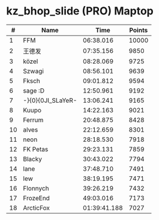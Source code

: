 # kz_bhop_slide (PRO) Maptop

|  # | Name | Time | Points |
|-------------- | -------------- | -------------- | -------------- | 
| 1 | FFM | 06:38.016 | 10000 | 
| 2 | 王德发 | 07:35.156 | 9850 | 
| 3 | közel | 08:28.069 | 9725 | 
| 4 | Szwagi | 08:56.101 | 9639 | 
| 5 | Fksch | 09:01.812 | 9594 | 
| 6 | sage :D | 12:50.961 | 9192 | 
| 7 | -}{0}{0JI_SLaYeR- | 13:06.241 | 9165 | 
| 8 | Kuupo | 14:22.163 | 9021 | 
| 9 | Ferrum | 20:48.875 | 8428 | 
| 10 | alves | 22:12.659 | 8301 | 
| 11 | neon | 28:18.530 | 7918 | 
| 12 | FK Petas | 29:23.131 | 7859 | 
| 13 | Blacky | 30:43.022 | 7794 | 
| 14 | lane | 37:48.710 | 7491 | 
| 15 | lew | 38:19.195 | 7471 | 
| 16 | Flonnych | 39:26.219 | 7432 | 
| 17 | FrozeEnd | 49:03.016 | 7173 | 
| 18 | ArcticFox | 01:39:41.188 | 7027 | 

